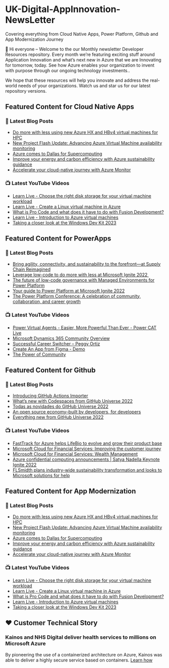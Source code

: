 # UK-Digital-AppInnovation-NewsLetter

Covering everything from Cloud Native Apps, Power Platform, Github and App Modernization Journey

👋 Hi everyone – Welcome to the our Monthly newsletter Developer Resources repository. Every month we’re featuring exciting stuff around Application Innovation and what’s next new in Azure that we are Innovating for tomorrow, today. See how Azure enables your organization to invent with purpose through our ongoing technology investments..


We hope that these resources will help you innovate and address the real-world needs of your organizations. Watch us and star us for our latest repository versions.

## Featured Content for Cloud Native Apps


### 📝 Latest Blog Posts

    
<!-- BLOGCNA:START -->
- [Do more with less using new Azure HX and HBv4 virtual machines for HPC](https://azure.microsoft.com/blog/do-more-with-less-using-new-azure-hx-and-hbv4-virtual-machines-for-hpc/)
- [New Project Flash Update: Advancing Azure Virtual Machine availability monitoring](https://azure.microsoft.com/blog/advancing-azure-virtual-machine-availability-monitoring-with-project-flash-update/)
- [Azure comes to Dallas for Supercomputing](https://azure.microsoft.com/blog/azure-comes-to-dallas-for-supercomputing/)
- [Improve your energy and carbon efficiency with Azure sustainability guidance](https://azure.microsoft.com/blog/improve-your-energy-and-carbon-efficiency-with-azure-sustainability-guidance/)
- [Accelerate your cloud-native journey with Azure Monitor](https://azure.microsoft.com/blog/accelerate-your-cloudnative-journey-with-azure-monitor/)
<!-- BLOGCNA:END -->

### 📺 Latest YouTube Videos

 
<!-- YOUTUBECNA:START -->
- [Learn Live - Choose the right disk storage for your virtual machine workload](https://www.youtube.com/watch?v=aJ7xwvq1fSU)
- [Learn Live - Create a Linux virtual machine in Azure](https://www.youtube.com/watch?v=1wUtEML4lIU)
- [What is Pro Code and what does it have to do with Fusion Development?](https://www.youtube.com/watch?v=h09xSf2Tg6Q)
- [Learn Live - Introduction to Azure virtual machines](https://www.youtube.com/watch?v=4bOTJaJA3DM)
- [Taking a closer look at the Windows Dev Kit 2023](https://www.youtube.com/watch?v=sV9lQUPAkf8)
<!-- YOUTUBECNA:END -->

##  Featured Content for PowerApps
### 📝 Latest Blog Posts
<!-- BLOGPOWER:START -->
- [Bring agility, connectivity, and sustainability to the forefront—at Supply Chain Reimagined](https://cloudblogs.microsoft.com/dynamics365/bdm/2022/10/27/bring-agility-connectivity-and-sustainability-to-the-forefront-at-supply-chain-reimagined/)
- [Leverage low-code to do more with less at Microsoft Ignite 2022 ](https://cloudblogs.microsoft.com/powerplatform/2022/10/12/leverage-low-code-to-do-more-with-less-at-microsoft-ignite-2022/)
- [The future of low-code governance with Managed Environments for Power Platform](https://cloudblogs.microsoft.com/powerplatform/2022/10/12/the-future-of-low-code-governance-with-managed-environments-for-power-platform/)
- [Your guide to Power Platform at Microsoft Ignite 2022](https://cloudblogs.microsoft.com/powerplatform/2022/10/05/your-guide-to-power-platform-at-microsoft-ignite-2022/)
- [The Power Platform Conference: A celebration of community, collaboration, and career growth](https://cloudblogs.microsoft.com/powerplatform/2022/09/20/the-power-platform-conference-a-celebration-of-community-collaboration-and-career-growth/)
<!-- BLOGPOWER:END -->
 ### 📺 Latest YouTube Videos
    
<!-- YOUTUBEPOWER:START -->
- [Power Virtual Agents - Easier, More Powerful Than Ever - Power CAT Live](https://www.youtube.com/watch?v=LzC2eShDpoY)
- [Microsoft Dynamics 365 Community Overview](https://www.youtube.com/watch?v=gdROuZDo8qk)
- [Successful Career Switcher – Peggy Ortiz](https://www.youtube.com/watch?v=aKfXLZK-u00)
- [Create An App from Figma - Demo](https://www.youtube.com/watch?v=nJmnLEWaHOA)
- [The Power of Community](https://www.youtube.com/watch?v=HhKWfIjo8nE)
<!-- YOUTUBEPOWER:END -->

##  Featured Content for Github
### 📝 Latest Blog Posts
<!-- BLOGGITHUB:START -->
- [Introducing GitHub Actions Importer](https://github.blog/2022-11-10-introducing-github-actions-importer/)
- [What’s new with Codespaces from GitHub Universe 2022](https://github.blog/2022-11-10-whats-new-with-codespaces-from-github-universe-2022/)
- [Todas as novidades do GitHub Universe 2022](https://github.blog/2022-11-09-todas-as-novidades-do-github-universe-2022/)
- [An open source economy–built by developers, for developers](https://github.blog/2022-11-09-an-open-source-economy-built-by-developers-for-developers/)
- [Everything new from GitHub Universe 2022](https://github.blog/2022-11-09-everything-new-from-github-universe-2022/)
<!-- BLOGGITHUB:END -->
### 📺 Latest YouTube Videos
<!-- YOUTUBEGITHUB:START -->
- [FastTrack for Azure helps LifeBio to evolve and grow their product base](https://www.youtube.com/watch?v=2dmzv4R_Kls)
- [Microsoft Cloud for Financial Services: Improving the customer journey](https://www.youtube.com/watch?v=CjUbQe1ys0c)
- [Microsoft Cloud for Financial Services: Wealth Management](https://www.youtube.com/watch?v=5JW9F8g7_6s)
- [Azure confidential computing announcements | Satya Nadella Keynote Ignite 2022](https://www.youtube.com/watch?v=ulNtbG_EZUI)
- [FLSmidth plans industry-wide sustainability transformation and looks to Microsoft solutions for help](https://www.youtube.com/watch?v=V5Br8Xv4BNE)
<!-- YOUTUBEGITHUB:END -->
##  Featured Content for App Modernization
### 📝 Latest Blog Posts
<!-- BLOGAPPMOD:START -->
- [Do more with less using new Azure HX and HBv4 virtual machines for HPC](https://azure.microsoft.com/blog/do-more-with-less-using-new-azure-hx-and-hbv4-virtual-machines-for-hpc/)
- [New Project Flash Update: Advancing Azure Virtual Machine availability monitoring](https://azure.microsoft.com/blog/advancing-azure-virtual-machine-availability-monitoring-with-project-flash-update/)
- [Azure comes to Dallas for Supercomputing](https://azure.microsoft.com/blog/azure-comes-to-dallas-for-supercomputing/)
- [Improve your energy and carbon efficiency with Azure sustainability guidance](https://azure.microsoft.com/blog/improve-your-energy-and-carbon-efficiency-with-azure-sustainability-guidance/)
- [Accelerate your cloud-native journey with Azure Monitor](https://azure.microsoft.com/blog/accelerate-your-cloudnative-journey-with-azure-monitor/)
<!-- BLOGAPPMOD:END -->
### 📺 Latest YouTube Videos
<!-- YOUTUBEAPPMOD:START -->
- [Learn Live - Choose the right disk storage for your virtual machine workload](https://www.youtube.com/watch?v=aJ7xwvq1fSU)
- [Learn Live - Create a Linux virtual machine in Azure](https://www.youtube.com/watch?v=1wUtEML4lIU)
- [What is Pro Code and what does it have to do with Fusion Development?](https://www.youtube.com/watch?v=h09xSf2Tg6Q)
- [Learn Live - Introduction to Azure virtual machines](https://www.youtube.com/watch?v=4bOTJaJA3DM)
- [Taking a closer look at the Windows Dev Kit 2023](https://www.youtube.com/watch?v=sV9lQUPAkf8)
<!-- YOUTUBEAPPMOD:END -->


## ♥️ Customer Technical Story 

### Kainos and NHS Digital deliver health services to millions on Microsoft Azure

By pioneering the use of a containerized architecture on Azure, Kainos was able to deliver a highly secure service based on containers. [Learn how](https://customers.microsoft.com/en-us/story/1368348549535774520-kainos-and-nhs-digital-deliver-health-services-to-millions-on-microsoft-azure)

